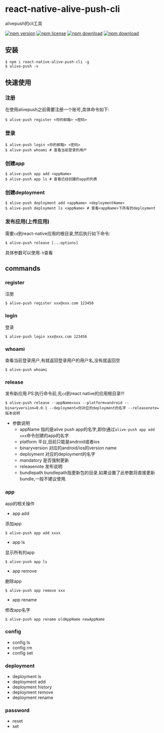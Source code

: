 # react-native-alive-push-cli

alivepush的cli工具

<!-- badge -->
[![npm version](https://img.shields.io/npm/v/react-native-alive-push-cli.svg)](https://www.npmjs.com/package/react-native-alive-push-cli)
[![npm license](https://img.shields.io/npm/l/react-native-alive-push-cli.svg)](https://www.npmjs.com/package/react-native-alive-push-cli)
[![npm download](https://img.shields.io/npm/dm/react-native-alive-push-cli.svg)](https://www.npmjs.com/package/react-native-alive-push-cli)
[![npm download](https://img.shields.io/npm/dt/react-native-alive-push-cli.svg)](https://www.npmjs.com/package/react-native-alive-push-cli)
<!-- endbadge -->

## 安装

```shell
$ npm i react-native-alive-push-cli -g
$ alive-push -v
```

## 快速使用

### 注册

在使用alivepush之前需要注册一个账号,具体命令如下:

```shell
$ alive-push register <你的邮箱> <密码>
```

### 登录

```shell
$ alive-push login <你的邮箱> <密码>
$ alive-push whoami # 查看当前登录的用户
```

### 创建app

```shell
$ alive-push app add <appName>
$ alive-push app ls # 查看已经创建的app的列表
```

### 创建deployment

```shell
$ alive-push deployment add <appName> <deploymentName>
$ alive-push deployment ls <appName> # 查看<appName>下所有的deployment
```

### 发布应用(上传应用)

需要`cd`到react-native应用的根目录,然后执行如下命令:

```shell
$ alive-push release [...options]
```

具体参数可以使用`-h`查看


## commands

### register

注册

```shell
$ alive-push register xxx@xxx.com 123456
```

### login

登录

```shell
$ alive-push login xxx@xxx.com 123456
```

### whoami

查看当前登录用户,有就返回登录用户的用户名,没有就返回空

```shell
$ alive-push whoami
```

### release

发布新应用.PS:执行命令前,先`cd`到react native的应用根目录!!!

```shell
$ alive-push release --appName=xxx --platform=android --binaryversion=0.0.1 --deployment=你对应的deployment的名字 --releasenote=版本说明
```

- 参数说明
    - appName       指的是alive push app的名字,即你通过`alive-push app add xxx`命令创建的app的名字
    - platform      平台,目前只能是android或者ios
    - binaryversion 对应的android/ios的version name
    - deployment    对应的deployment的名字
    - mandatory     是否强制更新
    - releasenote   发布说明
    - bundlepath    bundlepath指更新包的目录,如果设置了此参数将直接更新bundle,一般不建议使用.

### app <command>

app的相关操作

- app add <appName>

添加app

```shell
$ alive-push app add xxxx
```

- app ls

显示所有的app

```shell
$ alive-push app ls
```

- app remove

删除app

```shell
$ alive-push app remove xxx
```

- app rename

修改app名字

```shell
$ alive-push app rename oldAppName newAppName
```

### config <command>

- config ls
- config rm <key>
- config set <key> <value>

### deployment <command>

- deployment ls <appName>
- deployment add <appName> <deploymentName>
- deployment history <appName> <deploymentName>
- deployment remove <appName> <deploymentName>
- deployment rename <appName> <deploymentName> <newDeploymentName>

### password <command>

- reset <username>
- set <oldpassword> <newpassword>
